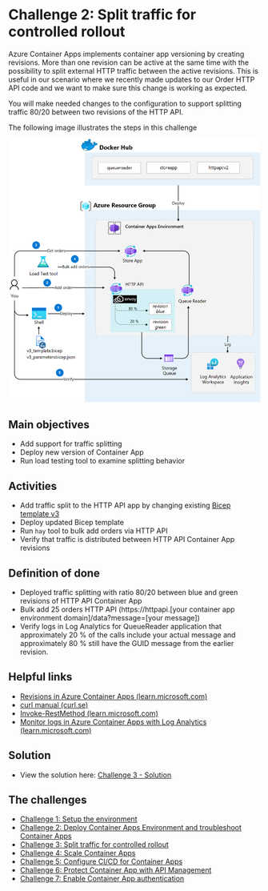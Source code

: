 # Challenge 2: Split traffic for controlled rollout
Azure Container Apps implements container app versioning by creating revisions. More than one revision can be active at the same time with the possibility to split external HTTP traffic between the active revisions. This is useful in our scenario where we recently made updates to our Order HTTP API code and we want to make sure this change is working as expected.

You will make needed changes to the configuration to support splitting traffic 80/20 between two revisions of the HTTP API.

The following image illustrates the steps in this challenge

![](images/challenge-3-overview.png)


## Main objectives
- Add support for traffic splitting
- Deploy new version of Container App
- Run load testing tool to examine splitting behavior


## Activities

- Add traffic split to the HTTP API app by changing existing [Bicep template v3](v3_template.bicep)
- Deploy updated Bicep template
- Run `hay` tool to bulk add orders via HTTP API
- Verify that traffic is distributed between HTTP API Container App revisions 


## Definition of done
- Deployed traffic splitting with ratio 80/20 between blue and green revisions of HTTP API Container App
- Bulk add 25 orders HTTP API (https://httpapi.[your container app environment domain]/data?message=[your message])
- Verify logs in Log Analytics for QueueReader application that approximately 20 % of the calls include your actual message and approximately 80 % still have the GUID message from the earlier revision.
 

## Helpful links
- [Revisions in Azure Container Apps (learn.microsoft.com)](https://learn.microsoft.com/en-us/azure/container-apps/revisions)
- [curl manual (curl.se)](https://curl.se/docs/manual.html)
- [Invoke-RestMethod (learn.microsoft.com)](https://learn.microsoft.com/en-us/powershell/module/microsoft.powershell.utility/invoke-restmethod?view=powershell-7.2)
- [Monitor logs in Azure Container Apps with Log Analytics (learn.microsoft.com)](https://learn.microsoft.com/en-us/azure/container-apps/log-monitoring?tabs=bash)

## Solution
- View the solution here: [Challenge 3 - Solution](solution3.md)

## The challenges

- [Challenge 1: Setup the environment](challenge1.md)
- [Challenge 2: Deploy Container Apps Environment and troubleshoot Container Apps](challenge2.md)
- [Challenge 3: Split traffic for controlled rollout](challenge3.md)
- [Challenge 4: Scale Container Apps](challenge4.md)
- [Challenge 5: Configure CI/CD for Container Apps](challenge5.md)
- [Challenge 6: Protect Container App with API Management](challenge6.md)
- [Challenge 7: Enable Container App authentication](challenge7.md)

